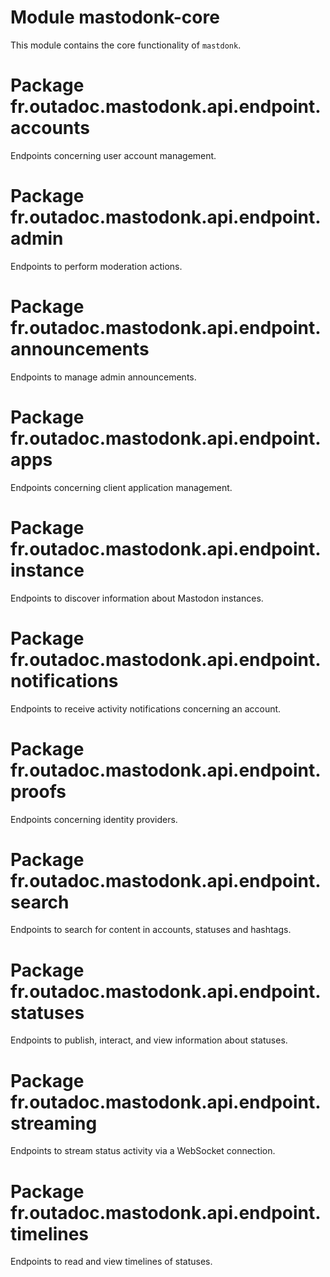 # Module mastodonk-core

This module contains the core functionality of `mastdonk`.

# Package fr.outadoc.mastodonk.api.endpoint.accounts

Endpoints concerning user account management.

# Package fr.outadoc.mastodonk.api.endpoint.admin

Endpoints to perform moderation actions.

# Package fr.outadoc.mastodonk.api.endpoint.announcements

Endpoints to manage admin announcements.

# Package fr.outadoc.mastodonk.api.endpoint.apps

Endpoints concerning client application management.

# Package fr.outadoc.mastodonk.api.endpoint.instance

Endpoints to discover information about Mastodon instances.

# Package fr.outadoc.mastodonk.api.endpoint.notifications

Endpoints to receive activity notifications concerning an account.

# Package fr.outadoc.mastodonk.api.endpoint.proofs

Endpoints concerning identity providers.

# Package fr.outadoc.mastodonk.api.endpoint.search

Endpoints to search for content in accounts, statuses and hashtags.

# Package fr.outadoc.mastodonk.api.endpoint.statuses

Endpoints to publish, interact, and view information about statuses.

# Package fr.outadoc.mastodonk.api.endpoint.streaming

Endpoints to stream status activity via a WebSocket connection.

# Package fr.outadoc.mastodonk.api.endpoint.timelines

Endpoints to read and view timelines of statuses.
